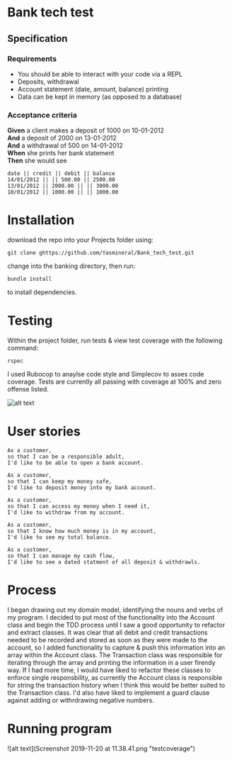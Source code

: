 # Bank tech test

## Specification

### Requirements

* You should be able to interact with your code via a REPL 
* Deposits, withdrawal
* Account statement (date, amount, balance) printing
* Data can be kept in memory (as opposed to a database)

### Acceptance criteria

**Given** a client makes a deposit of 1000 on 10-01-2012  
**And** a deposit of 2000 on 13-01-2012  
**And** a withdrawal of 500 on 14-01-2012  
**When** she prints her bank statement  
**Then** she would see

```
date || credit || debit || balance
14/01/2012 || || 500.00 || 2500.00
13/01/2012 || 2000.00 || || 3000.00
10/01/2012 || 1000.00 || || 1000.00
```

# Installation

download the repo into your Projects folder using:

```
git clone ghttps://github.com/Yasmineral/Bank_tech_test.git
```

change into the banking directory, then run:

```
bundle install
```

to install dependencies.

# Testing

Within the project folder, run tests & view test coverage with the following command:

```rspec```


I used Rubocop to anaylse code style and Simplecov to asses code coverage. Tests are currently all passing with coverage at 100% and zero offense listed.


![alt text](test_coverage.png "testcoverage")


# User stories

```
As a customer, 
so that I can be a responsible adult, 
I'd like to be able to open a bank account.
```

```
As a customer, 
so that I can keep my money safe,
I'd like to deposit money into my bank account.
```

```
As a customer,
so that I can access my money when I need it,
I'd like to withdraw from my account.
```

```
As a customer,
so that I know how much money is in my account,
I'd like to see my total balance.
```

```
As a customer, 
so that I can manage my cash flow,
I'd like to see a dated statment of all deposit & withdrawls.
```


# Process

I began drawing out my domain model, identifying the nouns and verbs of my program. I decided to put most of the functionality into the Account class and begin the TDD process until I saw a good opportunity to refactor and extract classes. It was clear that all debit and credit transactions needed to be recorded and stored as soon as they were made to the account, so I added functionality to capture & push this information into an array within the Account class. The Transaction class was responsible for iterating through the array and printing the information in a user firendy way.  If I had more time, I would have liked to refactor these classes to enforce single responsbility, as currently the Account class is responsible for string the transaction history when I think this would be better suited to the Transaction class. I'd also have liked to implement a guard clause against adding or withrdrawing negative numbers.

# Running program

![alt text](Screenshot 2019-11-20 at 11.38.41.png "testcoverage")


